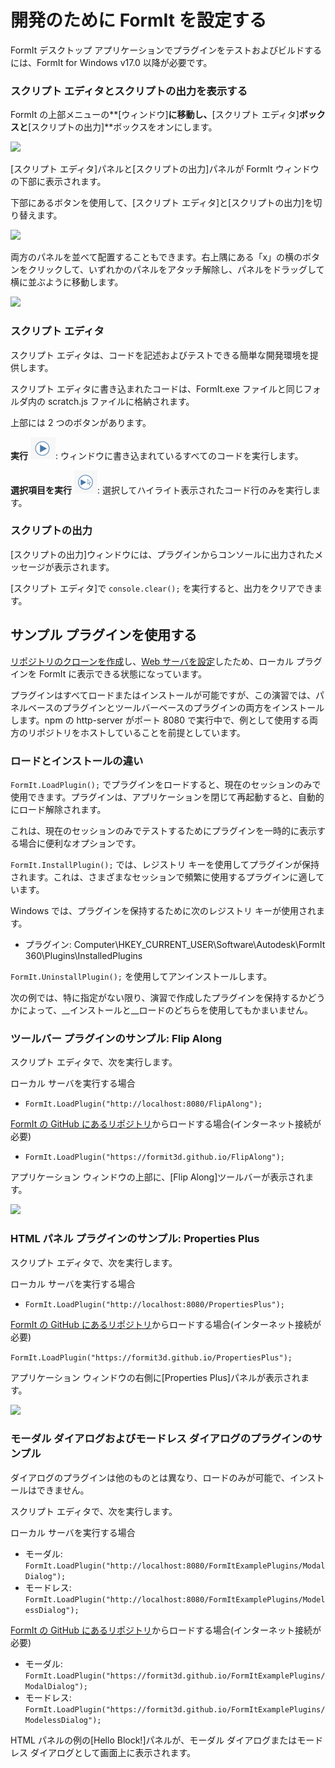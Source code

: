 # 開発のために FormIt を設定する

FormIt デスクトップ アプリケーションでプラグインをテストおよびビルドするには、FormIt for Windows v17.0 以降が必要です。

### **スクリプト エディタとスクリプトの出力を表示する**

FormIt の上部メニューの**[ウィンドウ]**に移動し、**[スクリプト エディタ]**ボックスと**[スクリプトの出力]**ボックスをオンにします。

![](https://formit3d.github.io/FormItExamplePlugins/docs/images/EnableDevelopmentWindows.PNG)

[スクリプト エディタ]パネルと[スクリプトの出力]パネルが FormIt ウィンドウの下部に表示されます。

下部にあるボタンを使用して、[スクリプト エディタ]と[スクリプトの出力]を切り替えます。

![](https://formit3d.github.io/FormItExamplePlugins/docs/images/ScriptEditorDefaultState.PNG)

両方のパネルを並べて配置することもできます。右上隅にある「x」の横のボタンをクリックして、いずれかのパネルをアタッチ解除し、パネルをドラッグして横に並ぶように移動します。

![](https://formit3d.github.io/FormItExamplePlugins/docs/images/ScriptEditor+ScriptOutputConfiguration.gif)

### **スクリプト エディタ**

スクリプト エディタは、コードを記述およびテストできる簡単な開発環境を提供します。

スクリプト エディタに書き込まれたコードは、FormIt.exe ファイルと同じフォルダ内の scratch.js ファイルに格納されます。

上部には 2 つのボタンがあります。

**実行** ![](<../../../.gitbook/assets/image (8).png>): ウィンドウに書き込まれているすべてのコードを実行します。

**選択項目を実行** ![](<../../../.gitbook/assets/image (52).png>): 選択してハイライト表示されたコード行のみを実行します。

### **スクリプトの出力**

[スクリプトの出力]ウィンドウには、プラグインからコンソールに出力されたメッセージが表示されます。

[スクリプト エディタ]で `console.clear();` を実行すると、出力をクリアできます。

## サンプル プラグインを使用する

[リポジトリのクローンを作成](cloning-a-sample-plugin.md)し、[Web サーバを設定](hosting-a-plugin-on-a-local-server.md)したため、ローカル プラグインを FormIt に表示できる状態になっています。

プラグインはすべてロードまたはインストールが可能ですが、この演習では、パネルベースのプラグインとツールバーベースのプラグインの両方をインストールします。npm の http-server がポート 8080 で実行中で、例として使用する両方のリポジトリをホストしていることを前提としています。

### **ロードとインストールの違い**

`FormIt.LoadPlugin();` でプラグインをロードすると、現在のセッションのみで使用できます。プラグインは、アプリケーションを閉じて再起動すると、自動的にロード解除されます。

これは、現在のセッションのみでテストするためにプラグインを一時的に表示する場合に便利なオプションです。

`FormIt.InstallPlugin();` では、レジストリ キーを使用してプラグインが保持されます。これは、さまざまなセッションで頻繁に使用するプラグインに適しています。

Windows では、プラグインを保持するために次のレジストリ キーが使用されます。

* プラグイン: Computer\HKEY\_CURRENT\_USER\Software\Autodesk\FormIt 360\Plugins\InstalledPlugins

`FormIt.UninstallPlugin();` を使用してアンインストールします。

次の例では、特に指定がない限り、演習で作成したプラグインを保持するかどうかによって、__インストールと__ロードのどちらを使用してもかまいません。

### **ツールバー プラグインのサンプル: Flip Along**

スクリプト エディタで、次を実行します。

ローカル サーバを実行する場合

* `FormIt.LoadPlugin("http://localhost:8080/FlipAlong");`

[FormIt の GitHub にあるリポジトリ](https://github.com/FormIt3D/)からロードする場合(インターネット接続が必要)

* `FormIt.LoadPlugin("https://formit3d.github.io/FlipAlong");`

アプリケーション ウィンドウの上部に、[Flip Along]ツールバーが表示されます。

![](https://formit3d.github.io/FormItExamplePlugins/docs/images/FlipAlongToolbar.PNG)

### **HTML パネル プラグインのサンプル: Properties Plus**

スクリプト エディタで、次を実行します。

ローカル サーバを実行する場合

* `FormIt.LoadPlugin("http://localhost:8080/PropertiesPlus");`

[FormIt の GitHub にあるリポジトリ](https://github.com/FormIt3D/)からロードする場合(インターネット接続が必要)

`FormIt.LoadPlugin("https://formit3d.github.io/PropertiesPlus");`

アプリケーション ウィンドウの右側に[Properties Plus]パネルが表示されます。

![](https://formit3d.github.io/FormItExamplePlugins/docs/images/PropertiesPlusPanel.png)

### **モーダル ダイアログおよびモードレス ダイアログのプラグインのサンプル**

ダイアログのプラグインは他のものとは異なり、ロードのみが可能で、インストールはできません。

スクリプト エディタで、次を実行します。

ローカル サーバを実行する場合

* モーダル: `FormIt.LoadPlugin("http://localhost:8080/FormItExamplePlugins/ModalDialog");`
* モードレス: `FormIt.LoadPlugin("http://localhost:8080/FormItExamplePlugins/ModelessDialog");`

[FormIt の GitHub にあるリポジトリ](https://github.com/FormIt3D/)からロードする場合(インターネット接続が必要)

* モーダル: `FormIt.LoadPlugin("https://formit3d.github.io/FormItExamplePlugins/ModalDialog");`
* モードレス: `FormIt.LoadPlugin("https://formit3d.github.io/FormItExamplePlugins/ModelessDialog");`

HTML パネルの例の[Hello Block!]パネルが、モーダル ダイアログまたはモードレス ダイアログとして画面上に表示されます。
